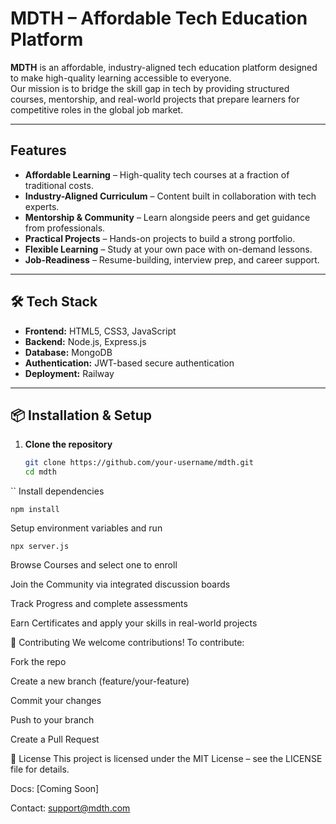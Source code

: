 # MDTH – Affordable Tech Education Platform

**MDTH** is an affordable, industry-aligned tech education platform designed to make high-quality learning accessible to everyone.  
Our mission is to bridge the skill gap in tech by providing structured courses, mentorship, and real-world projects that prepare learners for competitive roles in the global job market.

---

##  Features

- **Affordable Learning** – High-quality tech courses at a fraction of traditional costs.
- **Industry-Aligned Curriculum** – Content built in collaboration with tech experts.
- **Mentorship & Community** – Learn alongside peers and get guidance from professionals.
- **Practical Projects** – Hands-on projects to build a strong portfolio.
- **Flexible Learning** – Study at your own pace with on-demand lessons.
- **Job-Readiness** – Resume-building, interview prep, and career support.

---

## 🛠️ Tech Stack

- **Frontend:** HTML5, CSS3, JavaScript
- **Backend:** Node.js, Express.js
- **Database:** MongoDB
- **Authentication:** JWT-based secure authentication
- **Deployment:** Railway

---

## 📦 Installation & Setup

1. **Clone the repository**
   ```bash
   git clone https://github.com/your-username/mdth.git
   cd mdth
``
Install dependencies

```
npm install
```
Setup environment variables and run 
```
npx server.js
```
Browse Courses and select one to enroll

Join the Community via integrated discussion boards

Track Progress and complete assessments

Earn Certificates and apply your skills in real-world projects

🤝 Contributing
We welcome contributions!
To contribute:

Fork the repo

Create a new branch (feature/your-feature)

Commit your changes

Push to your branch

Create a Pull Request

📜 License
This project is licensed under the MIT License – see the LICENSE file for details.



Docs: [Coming Soon]

Contact: support@mdth.com


